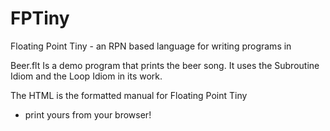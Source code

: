 # FPTiny
Floating Point Tiny - an RPN based language for writing programs in

Beer.flt  Is a demo program that prints the beer song. It uses
the Subroutine Idiom and the Loop Idiom in its work.

The HTML is the formatted manual for Floating Point Tiny 
- print yours from your browser!
